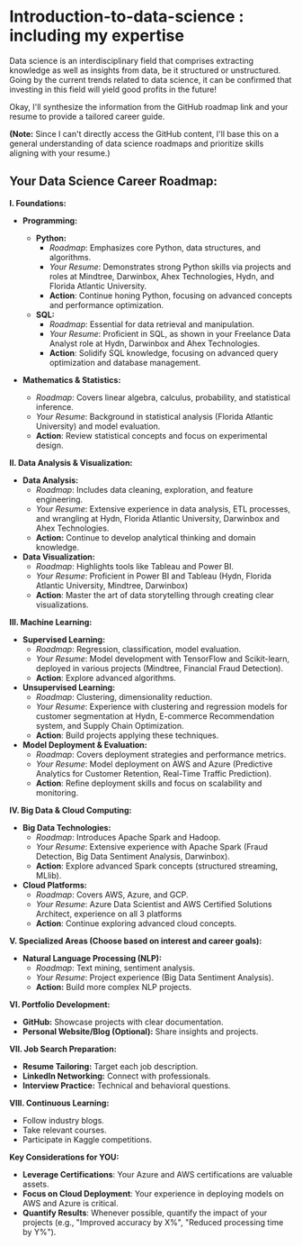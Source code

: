 # Introduction-to-data-science : including my expertise


Data science is an interdisciplinary field that comprises extracting knowledge as well as insights from data, be it structured or unstructured. Going by the current trends related to data science, it can be confirmed that investing in this field will yield good profits in the future!

Okay, I'll synthesize the information from the GitHub roadmap link and your resume to provide a tailored career guide.

**(Note:** Since I can't directly access the GitHub content, I'll base this on a general understanding of data science roadmaps and prioritize skills aligning with your resume.)

## **Your Data Science Career Roadmap:**

**I. Foundations:**

*   **Programming:**
    *   **Python:**
        *   *Roadmap*: Emphasizes core Python, data structures, and algorithms.
        *   *Your Resume*: Demonstrates strong Python skills via projects and roles at Mindtree, Darwinbox, Ahex Technologies, Hydn, and Florida Atlantic University.
        *   **Action**: Continue honing Python, focusing on advanced concepts and performance optimization.
    *   **SQL:**
        *   *Roadmap*: Essential for data retrieval and manipulation.
        *   *Your Resume*: Proficient in SQL, as shown in your Freelance Data Analyst role at Hydn, Darwinbox and Ahex Technologies.
        *   **Action**: Solidify SQL knowledge, focusing on advanced query optimization and database management.

*   **Mathematics & Statistics:**
    *   *Roadmap*: Covers linear algebra, calculus, probability, and statistical inference.
    *   *Your Resume*: Background in statistical analysis (Florida Atlantic University) and model evaluation.
    *   **Action**: Review statistical concepts and focus on experimental design.

**II. Data Analysis & Visualization:**

*   **Data Analysis:**
    *   *Roadmap*: Includes data cleaning, exploration, and feature engineering.
    *   *Your Resume*: Extensive experience in data analysis, ETL processes, and wrangling at Hydn, Florida Atlantic University, Darwinbox and Ahex Technologies.
    *   **Action:** Continue to develop analytical thinking and domain knowledge.
*   **Data Visualization:**
    *   *Roadmap*: Highlights tools like Tableau and Power BI.
    *   *Your Resume*: Proficient in Power BI and Tableau (Hydn, Florida Atlantic University, Mindtree, Darwinbox)
    *   **Action**: Master the art of data storytelling through creating clear visualizations.

**III. Machine Learning:**

*   **Supervised Learning:**
    *   *Roadmap*: Regression, classification, model evaluation.
    *   *Your Resume*: Model development with TensorFlow and Scikit-learn, deployed in various projects (Mindtree, Financial Fraud Detection).
    *   **Action**: Explore advanced algorithms.
*   **Unsupervised Learning:**
    *   *Roadmap*: Clustering, dimensionality reduction.
    *   *Your Resume*: Experience with clustering and regression models for customer segmentation at Hydn, E-commerce Recommendation system, and Supply Chain Optimization.
    *   **Action**: Build projects applying these techniques.
*   **Model Deployment & Evaluation:**
    *   *Roadmap*: Covers deployment strategies and performance metrics.
    *   *Your Resume*: Model deployment on AWS and Azure (Predictive Analytics for Customer Retention, Real-Time Traffic Prediction).
    *   **Action**: Refine deployment skills and focus on scalability and monitoring.

**IV. Big Data & Cloud Computing:**

*   **Big Data Technologies:**
    *   *Roadmap*: Introduces Apache Spark and Hadoop.
    *   *Your Resume*: Extensive experience with Apache Spark (Fraud Detection, Big Data Sentiment Analysis, Darwinbox).
    *   **Action**: Explore advanced Spark concepts (structured streaming, MLlib).
*   **Cloud Platforms:**
    *   *Roadmap*: Covers AWS, Azure, and GCP.
    *   *Your Resume*: Azure Data Scientist and AWS Certified Solutions Architect, experience on all 3 platforms
    *   **Action**: Continue exploring advanced cloud concepts.

**V. Specialized Areas (Choose based on interest and career goals):**

*   **Natural Language Processing (NLP):**
    *   *Roadmap*: Text mining, sentiment analysis.
    *   *Your Resume*: Project experience (Big Data Sentiment Analysis).
    *   **Action:** Build more complex NLP projects.

**VI. Portfolio Development:**

*   **GitHub:** Showcase projects with clear documentation.
*   **Personal Website/Blog (Optional):** Share insights and projects.

**VII. Job Search Preparation:**

*   **Resume Tailoring:** Target each job description.
*   **LinkedIn Networking:** Connect with professionals.
*   **Interview Practice:** Technical and behavioral questions.

**VIII. Continuous Learning:**

*   Follow industry blogs.
*   Take relevant courses.
*   Participate in Kaggle competitions.

**Key Considerations for YOU:**

*   **Leverage Certifications**: Your Azure and AWS certifications are valuable assets.
*   **Focus on Cloud Deployment**: Your experience in deploying models on AWS and Azure is critical.
*   **Quantify Results**: Whenever possible, quantify the impact of your projects (e.g., "Improved accuracy by X%", "Reduced processing time by Y%").


